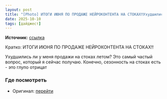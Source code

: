 ```yaml
---
layout: post
title: "[Photo] ИТОГИ ИЮНЯ ПО ПРОДАЖЕ НЕЙРОКОНТЕНТА НА СТОКАХ‼️Ухудшились ли у меня продажи на стоках летом?"
date: 2025-10-10
tags: [дайджест]
---
```


**Источник:** [ссылка](https://t.me/kiryl_motion/412)

Кратко: ИТОГИ ИЮНЯ ПО ПРОДАЖЕ НЕЙРОКОНТЕНТА НА СТОКАХ‼️

Ухудшились ли у меня продажи на стоках летом? Это самый частый вопрос, который я сейчас получаю. Конечно, сезонность на стоках есть - это глупо отрицат

### Где посмотреть
- Оригинал: [перейти]({link})
